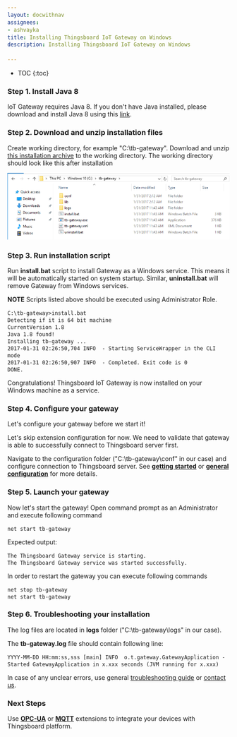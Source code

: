 ```yaml
---
layout: docwithnav
assignees:
- ashvayka
title: Installing Thingsboard IoT Gateway on Windows
description: Installing Thingsboard IoT Gateway on Windows

---
```


* TOC
{:toc}


### Step 1. Install Java 8

IoT Gateway requires Java 8. If you don't have Java installed, please download and install Java 8 using this [link](https://java.com/en/download/).
 
### Step 2. Download and unzip installation files
 
Create working directory, for example "C:\tb-gateway".
Download and unzip [this installation archive](https://github.com/thingsboard/thingsboard-gateway/releases/download/v1.2.1/tb-gateway-windows-1.2.1.zip) to the working directory.
The working directory should look like this after installation

 ![image](/images/gateway/windows-folder.png)

### Step 3. Run installation script

Run **install.bat** script to install Gateway as a Windows service. 
This means it will be automatically started on system startup.
Similar, **uninstall.bat** will remove Gateway from Windows services.
 
**NOTE** Scripts listed above should be executed using Administrator Role.

```text
C:\tb-gateway>install.bat
Detecting if it is 64 bit machine
CurrentVersion 1.8
Java 1.8 found!
Installing tb-gateway ...
2017-01-31 02:26:50,704 INFO  - Starting ServiceWrapper in the CLI mode
2017-01-31 02:26:50,907 INFO  - Completed. Exit code is 0
DONE.
```

Congratulations! Thingsboard IoT Gateway is now installed on your Windows machine as a service. 

### Step 4. Configure your gateway

Let's configure your gateway before we start it! 

Let's skip extension configuration for now. 
We need to validate that gateway is able to successfully connect to Thingsboard server first.

Navigate to the configuration folder ("C:\tb-gateway\conf" in our case) and configure connection to Thingsboard server.
See [**getting started**](/docs/iot-gateway/getting-started/) or [**general configuration**](/docs/iot-gateway/configuration/) for more details.

### Step 5. Launch your gateway

Now let's start the gateway!
Open command prompt as an Administrator and execute following command

```shell
net start tb-gateway
```

Expected output:

```text
The Thingsboard Gateway service is starting.
The Thingsboard Gateway service was started successfully.
```

In order to restart the gateway you can execute following commands

```shell
net stop tb-gateway
net start tb-gateway
```

### Step 6. Troubleshooting your installation

The log files are located in **logs** folder ("C:\tb-gateway\logs" in our case).

The **tb-gateway.log** file should contain following line:

```text
YYYY-MM-DD HH:mm:ss,sss [main] INFO  o.t.gateway.GatewayApplication - Started GatewayApplication in x.xxx seconds (JVM running for x.xxx)

```

In case of any unclear errors, use general [troubleshooting guide](/docs/user-guide/troubleshooting/#getting-help) or [contact us](/docs/contact-us/).
  
### Next Steps

Use [**OPC-UA**](/docs/iot-gateway/getting-started/#step-9-connect-to-external-opc-ua-server) or [**MQTT**](/docs/iot-gateway/getting-started/#step-8-connect-to-external-mqtt-broker) extensions to integrate your devices with Thingsboard platform. 